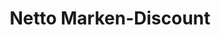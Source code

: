 ---
title: "Netto Marken-Discount"
url: /aachen/netto-marken-discount-adalbertsteinweg/
shop: Supermarkt
---